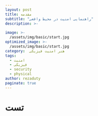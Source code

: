 ```yaml
---
layout: post
title: مقدمه
subtitle: "راهنمایی امنیت در محیط واقعی"
description: >-
  
image: >-
  /assets/img/basic/start.jpg
optimized_image: >-
  /assets/img/basic/start.jpg
category:  هنر امنیت فیزیکی
tags:
  - امنیت
  - فیزیکی
  - security
  - physical
author: rezaduty
paginate: true
---
```


# تست